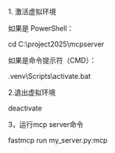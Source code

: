 1\. 激活虚拟环境

如果是 PowerShell：

cd C:\\project2025\\mcpserver



如果是命令提示符（CMD）：

.venv\\Scripts\\activate.bat



2\.退出虚拟环境



deactivate



3，运行mcp server命令



fastmcp run my\_server.py:mcp

